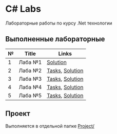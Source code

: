 # C# Labs

Лабораторные работы по курсу .Net технологии

## Выполненные лабораторные

| № | Title    | Links                                                  |
|---|----------|--------------------------------------------------------|
| 1 |  Лаба №1 | [Solution](./Lab1/README.md)                           |
| 2 |  Лаба №2 | [Tasks](./Lab2/TASKS.md), [Solution](./Lab2/README.md) |
| 3 |  Лаба №3 | [Tasks](./Lab3/TASKS.md), [Solution](./Lab3/README.md) |
| 4 |  Лаба №4 | [Tasks](./Lab4/TASKS.md), [Solution](./Lab4/README.md) |
| 5 |  Лаба №5 | [Tasks](./Lab5/TASKS.md), [Solution](./Lab5/README.md) |

## Проект

Выполняется в отдельной папке [Project/](./Project/)
